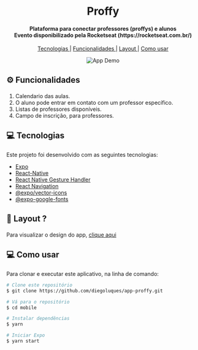 <h1 align="center" >
  Proffy
</h1>

<h4 align="center">
  Plataforma para conectar professores (proffys) e alunos</br>
  Evento disponibilizado pela Rocketseat (https://rocketseat.com.br/)
</h4>

<p align="center">
  <a href='#tecnologies'>Tecnologias </a>|
  <a href='#functionalities'>Funcionalidades </a>|
  <a href='#layout'>Layout </a>|
  <a href="#information_source-como-usar">Como usar </a>
</p>

<p align="center">
  <img alt="App Demo" src="./assets/ui.png">
</p>

## <p id='functionalities'> ⚙ Funcionalidades </p>
1. Calendario das aulas.
2. O aluno pode entrar em contato com um professor específico.
3. Listas de professores disponíveis.
4. Campo de inscrição, para professores.

## <p id='tecnologies'>💻 Tecnologias </p>

Este projeto foi desenvolvido com as seguintes tecnologias:

-  [Expo](https://expo.io/)
-  [React-Native](https://facebook.github.io/react-native/)
-  [React Native Gesture Handler](https://kmagiera.github.io/react-native-gesture-handler/)
-  [React Navigation](https://reactnavigation.org/)
-  [@expo/vector-icons](https://expo.github.io/vector-icons/)
-  [@expo-google-fonts](https://github.com/expo/google-fonts/)

## <p id='layout'>🎨 Layout ? </p>

  Para visualizar o design do app, <a target="_blank" href="https://www.figma.com/file/e33KvgUpFdunXxJjHnK7CG/Proffy-Mobile">clique aqui</a>

## <p id='layout'>💻 Como usar </p>

Para clonar e executar este aplicativo, na linha de comando:

```bash
# Clone este repositório
$ git clone https://github.com/diegoluques/app-proffy.git

# Vá para o repositório
$ cd mobile

# Instalar dependências
$ yarn

# Iniciar Expo
$ yarn start
```
